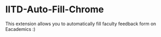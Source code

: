 # IITD-Auto-Fill-Chrome
This extension allows you to automatically fill faculty feedback form on Eacademics :)
